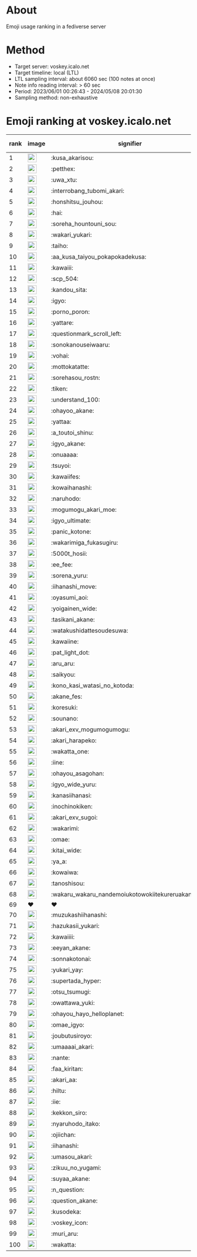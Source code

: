 # About
Emoji usage ranking in a fediverse server

# Method
- Target server: voskey.icalo.net
- Target timeline: local (LTL)
- LTL sampling interval: about 6060 sec (100 notes at once)
- Note info reading interval: > 60 sec
- Period: 2023/06/01 00:26:43 - 2024/05/08 20:01:30 
- Sampling method: non-exhaustive

# Emoji ranking at voskey.icalo.net

|rank|image|signifier|type|frequency score|
|----|----|----|----|----|
|1|<img height="24" src="https://voskey.icalo.net/emoji/kusa_akarisou.webp">|:kusa_akarisou:|custom|25159|
|2|<img height="24" src="https://voskey.icalo.net/emoji/petthex.webp">|:petthex:|custom|17300|
|3|<img height="24" src="https://voskey.icalo.net/emoji/uwa_xtu.webp">|:uwa_xtu:|custom|11234|
|4|<img height="24" src="https://voskey.icalo.net/emoji/interrobang_tubomi_akari.webp">|:interrobang_tubomi_akari:|custom|8788|
|5|<img height="24" src="https://voskey.icalo.net/emoji/honshitsu_jouhou.webp">|:honshitsu_jouhou:|custom|8239|
|6|<img height="24" src="https://voskey.icalo.net/emoji/hai.webp">|:hai:|custom|7342|
|7|<img height="24" src="https://voskey.icalo.net/emoji/soreha_hountouni_sou.webp">|:soreha_hountouni_sou:|custom|6610|
|8|<img height="24" src="https://voskey.icalo.net/emoji/wakari_yukari.webp">|:wakari_yukari:|custom|6501|
|9|<img height="24" src="https://voskey.icalo.net/emoji/taiho.webp">|:taiho:|custom|6454|
|10|<img height="24" src="https://voskey.icalo.net/emoji/aa_kusa_taiyou_pokapokadekusa.webp">|:aa_kusa_taiyou_pokapokadekusa:|custom|5737|
|11|<img height="24" src="https://voskey.icalo.net/emoji/kawaiii.webp">|:kawaiii:|custom|5464|
|12|<img height="24" src="https://voskey.icalo.net/emoji/scp_504.webp">|:scp_504:|custom|5393|
|13|<img height="24" src="https://voskey.icalo.net/emoji/kandou_sita.webp">|:kandou_sita:|custom|5121|
|14|<img height="24" src="https://voskey.icalo.net/emoji/igyo.webp">|:igyo:|custom|4303|
|15|<img height="24" src="https://voskey.icalo.net/emoji/porno_poron.webp">|:porno_poron:|custom|4111|
|16|<img height="24" src="https://voskey.icalo.net/emoji/yattare.webp">|:yattare:|custom|3998|
|17|<img height="24" src="https://voskey.icalo.net/emoji/questionmark_scroll_left.webp">|:questionmark_scroll_left:|custom|3973|
|18|<img height="24" src="https://voskey.icalo.net/emoji/sonokanouseiwaaru.webp">|:sonokanouseiwaaru:|custom|3835|
|19|<img height="24" src="https://voskey.icalo.net/emoji/vohai.webp">|:vohai:|custom|3759|
|20|<img height="24" src="https://voskey.icalo.net/emoji/mottokatatte.webp">|:mottokatatte:|custom|3657|
|21|<img height="24" src="https://voskey.icalo.net/emoji/sorehasou_rostn.webp">|:sorehasou_rostn:|custom|3613|
|22|<img height="24" src="https://voskey.icalo.net/emoji/tiken.webp">|:tiken:|custom|3463|
|23|<img height="24" src="https://voskey.icalo.net/emoji/understand_100.webp">|:understand_100:|custom|3286|
|24|<img height="24" src="https://voskey.icalo.net/emoji/ohayoo_akane.webp">|:ohayoo_akane:|custom|3155|
|25|<img height="24" src="https://voskey.icalo.net/emoji/yattaa.webp">|:yattaa:|custom|3104|
|26|<img height="24" src="https://voskey.icalo.net/emoji/a_toutoi_shinu.webp">|:a_toutoi_shinu:|custom|2947|
|27|<img height="24" src="https://voskey.icalo.net/emoji/igyo_akane.webp">|:igyo_akane:|custom|2912|
|28|<img height="24" src="https://voskey.icalo.net/emoji/onuaaaa.webp">|:onuaaaa:|custom|2790|
|29|<img height="24" src="https://voskey.icalo.net/emoji/tsuyoi.webp">|:tsuyoi:|custom|2767|
|30|<img height="24" src="https://voskey.icalo.net/emoji/kawaiifes.webp">|:kawaiifes:|custom|2750|
|31|<img height="24" src="https://voskey.icalo.net/emoji/kowaihanashi.webp">|:kowaihanashi:|custom|2625|
|32|<img height="24" src="https://voskey.icalo.net/emoji/naruhodo.webp">|:naruhodo:|custom|2569|
|33|<img height="24" src="https://voskey.icalo.net/emoji/mogumogu_akari_moe.webp">|:mogumogu_akari_moe:|custom|2536|
|34|<img height="24" src="https://voskey.icalo.net/emoji/igyo_ultimate.webp">|:igyo_ultimate:|custom|2417|
|35|<img height="24" src="https://voskey.icalo.net/emoji/panic_kotone.webp">|:panic_kotone:|custom|2395|
|36|<img height="24" src="https://voskey.icalo.net/emoji/wakarimiga_fukasugiru.webp">|:wakarimiga_fukasugiru:|custom|2356|
|37|<img height="24" src="https://voskey.icalo.net/emoji/5000t_hosii.webp">|:5000t_hosii:|custom|2328|
|38|<img height="24" src="https://voskey.icalo.net/emoji/ee_fee.webp">|:ee_fee:|custom|2269|
|39|<img height="24" src="https://voskey.icalo.net/emoji/sorena_yuru.webp">|:sorena_yuru:|custom|2267|
|40|<img height="24" src="https://voskey.icalo.net/emoji/iihanashi_move.webp">|:iihanashi_move:|custom|2239|
|41|<img height="24" src="https://voskey.icalo.net/emoji/oyasumi_aoi.webp">|:oyasumi_aoi:|custom|2159|
|42|<img height="24" src="https://voskey.icalo.net/emoji/yoigainen_wide.webp">|:yoigainen_wide:|custom|2057|
|43|<img height="24" src="https://voskey.icalo.net/emoji/tasikani_akane.webp">|:tasikani_akane:|custom|2033|
|44|<img height="24" src="https://voskey.icalo.net/emoji/watakushidattesoudesuwa.webp">|:watakushidattesoudesuwa:|custom|1975|
|45|<img height="24" src="https://voskey.icalo.net/emoji/kawaiine.webp">|:kawaiine:|custom|1872|
|46|<img height="24" src="https://voskey.icalo.net/emoji/pat_light_dot.webp">|:pat_light_dot:|custom|1859|
|47|<img height="24" src="https://voskey.icalo.net/emoji/aru_aru.webp">|:aru_aru:|custom|1833|
|48|<img height="24" src="https://voskey.icalo.net/emoji/saikyou.webp">|:saikyou:|custom|1830|
|49|<img height="24" src="https://voskey.icalo.net/emoji/kono_kasi_watasi_no_kotoda.webp">|:kono_kasi_watasi_no_kotoda:|custom|1830|
|50|<img height="24" src="https://voskey.icalo.net/emoji/akane_fes.webp">|:akane_fes:|custom|1814|
|51|<img height="24" src="https://voskey.icalo.net/emoji/koresuki.webp">|:koresuki:|custom|1799|
|52|<img height="24" src="https://voskey.icalo.net/emoji/sounano.webp">|:sounano:|custom|1776|
|53|<img height="24" src="https://voskey.icalo.net/emoji/akari_exv_mogumogumogu.webp">|:akari_exv_mogumogumogu:|custom|1771|
|54|<img height="24" src="https://voskey.icalo.net/emoji/akari_harapeko.webp">|:akari_harapeko:|custom|1771|
|55|<img height="24" src="https://voskey.icalo.net/emoji/wakatta_one.webp">|:wakatta_one:|custom|1760|
|56|<img height="24" src="https://voskey.icalo.net/emoji/iine.webp">|:iine:|custom|1670|
|57|<img height="24" src="https://voskey.icalo.net/emoji/ohayou_asagohan.webp">|:ohayou_asagohan:|custom|1605|
|58|<img height="24" src="https://voskey.icalo.net/emoji/igyo_wide_yuru.webp">|:igyo_wide_yuru:|custom|1600|
|59|<img height="24" src="https://voskey.icalo.net/emoji/kanasiihanasi.webp">|:kanasiihanasi:|custom|1571|
|60|<img height="24" src="https://voskey.icalo.net/emoji/inochinokiken.webp">|:inochinokiken:|custom|1535|
|61|<img height="24" src="https://voskey.icalo.net/emoji/akari_exv_sugoi.webp">|:akari_exv_sugoi:|custom|1516|
|62|<img height="24" src="https://voskey.icalo.net/emoji/wakarimi.webp">|:wakarimi:|custom|1512|
|63|<img height="24" src="https://voskey.icalo.net/emoji/omae.webp">|:omae:|custom|1404|
|64|<img height="24" src="https://voskey.icalo.net/emoji/kitai_wide.webp">|:kitai_wide:|custom|1402|
|65|<img height="24" src="https://voskey.icalo.net/emoji/ya_a.webp">|:ya_a:|custom|1383|
|66|<img height="24" src="https://voskey.icalo.net/emoji/kowaiwa.webp">|:kowaiwa:|custom|1380|
|67|<img height="24" src="https://voskey.icalo.net/emoji/tanoshisou.webp">|:tanoshisou:|custom|1357|
|68|<img height="24" src="https://voskey.icalo.net/emoji/wakaru_wakaru_nandemoiukotowokiitekureruakanetyan.webp">|:wakaru_wakaru_nandemoiukotowokiitekureruakanetyan:|custom|1334|
|69|❤|❤|unicode|1294|
|70|<img height="24" src="https://voskey.icalo.net/emoji/muzukashiihanashi.webp">|:muzukashiihanashi:|custom|1262|
|71|<img height="24" src="https://voskey.icalo.net/emoji/hazukasii_yukari.webp">|:hazukasii_yukari:|custom|1253|
|72|<img height="24" src="https://voskey.icalo.net/emoji/kawaiiii.webp">|:kawaiiii:|custom|1252|
|73|<img height="24" src="https://voskey.icalo.net/emoji/eeyan_akane.webp">|:eeyan_akane:|custom|1243|
|74|<img height="24" src="https://voskey.icalo.net/emoji/sonnakotonai.webp">|:sonnakotonai:|custom|1237|
|75|<img height="24" src="https://voskey.icalo.net/emoji/yukari_yay.webp">|:yukari_yay:|custom|1221|
|76|<img height="24" src="https://voskey.icalo.net/emoji/supertada_hyper.webp">|:supertada_hyper:|custom|1189|
|77|<img height="24" src="https://voskey.icalo.net/emoji/otsu_tsumugi.webp">|:otsu_tsumugi:|custom|1187|
|78|<img height="24" src="https://voskey.icalo.net/emoji/owattawa_yuki.webp">|:owattawa_yuki:|custom|1166|
|79|<img height="24" src="https://voskey.icalo.net/emoji/ohayou_hayo_helloplanet.webp">|:ohayou_hayo_helloplanet:|custom|1159|
|80|<img height="24" src="https://voskey.icalo.net/emoji/omae_igyo.webp">|:omae_igyo:|custom|1141|
|81|<img height="24" src="https://voskey.icalo.net/emoji/joubutusiroyo.webp">|:joubutusiroyo:|custom|1139|
|82|<img height="24" src="https://voskey.icalo.net/emoji/umaaaai_akari.webp">|:umaaaai_akari:|custom|1130|
|83|<img height="24" src="https://voskey.icalo.net/emoji/nante.webp">|:nante:|custom|1129|
|84|<img height="24" src="https://voskey.icalo.net/emoji/faa_kiritan.webp">|:faa_kiritan:|custom|1120|
|85|<img height="24" src="https://voskey.icalo.net/emoji/akari_aa.webp">|:akari_aa:|custom|1120|
|86|<img height="24" src="https://voskey.icalo.net/emoji/hiltu.webp">|:hiltu:|custom|1118|
|87|<img height="24" src="https://voskey.icalo.net/emoji/iie.webp">|:iie:|custom|1100|
|88|<img height="24" src="https://voskey.icalo.net/emoji/kekkon_siro.webp">|:kekkon_siro:|custom|1098|
|89|<img height="24" src="https://voskey.icalo.net/emoji/nyaruhodo_itako.webp">|:nyaruhodo_itako:|custom|1096|
|90|<img height="24" src="https://voskey.icalo.net/emoji/ojiichan.webp">|:ojiichan:|custom|1092|
|91|<img height="24" src="https://voskey.icalo.net/emoji/iihanashi.webp">|:iihanashi:|custom|1092|
|92|<img height="24" src="https://voskey.icalo.net/emoji/umasou_akari.webp">|:umasou_akari:|custom|1091|
|93|<img height="24" src="https://voskey.icalo.net/emoji/zikuu_no_yugami.webp">|:zikuu_no_yugami:|custom|1082|
|94|<img height="24" src="https://voskey.icalo.net/emoji/suyaa_akane.webp">|:suyaa_akane:|custom|1061|
|95|<img height="24" src="https://voskey.icalo.net/emoji/n_question.webp">|:n_question:|custom|1055|
|96|<img height="24" src="https://voskey.icalo.net/emoji/question_akane.webp">|:question_akane:|custom|1046|
|97|<img height="24" src="https://voskey.icalo.net/emoji/kusodeka.webp">|:kusodeka:|custom|1045|
|98|<img height="24" src="https://voskey.icalo.net/emoji/voskey_icon.webp">|:voskey_icon:|custom|1006|
|99|<img height="24" src="https://voskey.icalo.net/emoji/muri_aru.webp">|:muri_aru:|custom|999|
|100|<img height="24" src="https://voskey.icalo.net/emoji/wakatta.webp">|:wakatta:|custom|986|
